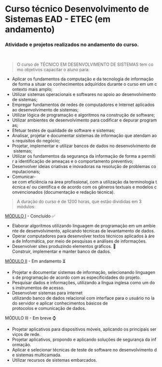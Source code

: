 # Curso técnico Desenvolvimento de Sistemas EAD - ETEC (em andamento)

### Atividade e projetos realizados no andamento do curso.

<br>

> O curso de TÉCNICO EM DESENVOLVIMENTO DE SISTEMAS tem como objetivos capacitar o aluno para:
- Aplicar os fundamentos da computação e da tecnologia de informação de forma a situar os conhecimentos adquiridos durante o curso em um contexto mais amplo;
- Utilizar sistemas operacionais e softwares no apoio ao desenvolvimento de sistemas;
- Empregar fundamentos de redes de computadores e Internet aplicados ao desenvolvimento de sistemas; 
- Utilizar lógica de programação e algoritmos na construção de software;
- Utilizar ambientes de desenvolvimento para codificar e depurar programas;
- Efetuar testes de qualidade de software e sistemas;
- Analisar, projetar e documentar sistemas de informação que atendam aos requisitos do negócio;
- Projetar, implementar e utilizar bancos de dados no desenvolvimento de sistemas;
- Utilizar os fundamentos da segurança da informação de forma a permitir a identificação de ameaças e o comportamento preventivo;
- Desenvolver ideias criativas e inovadoras na resolução de problemas computacionais;
- Comunicar‐se com eficiência na área profissional, com a utilização da terminologia técnica e/ ou científica e de acordo com os gêneros textuais e modelos convencionados (documentação e redação técnica).

> A duração do curso é de 1200 horas, que estão divididas em 3 módulos:

[MÓDULO I](/primeiroSemestre/) - Concluído ✅

- Elaborar algoritmos utilizando linguagem de programação em um ambiente de desenvolvimento, aplicando técnicas de levantamento de dados.
- Operar computadores para desenvolver textos técnicos aplicados à área de Informática, por meio de pesquisas e análises de informações.
- Desenvolver sites produzindo elementos gráficos.  Construir, implementar e manter banco de dados.

[MÓDULO II](/segundoSemestre/) - Em andamento ⏳

- Projetar e documentar sistemas de informação, selecionando linguagens de programação de acordo com as especificidades do projeto.
- Pesquisar dados e informações, utilizando a língua inglesa como um dos instrumentos de acesso.
- Desenvolver sistemas para internet utilizando banco de dados relacional com interface para o usuário no lado servidor e aplicar conhecimentos básicos de protocolos e comunicação de dados.

MÓDULO III - Em breve ⌚

- Projetar aplicativos para dispositivos móveis, aplicando os principais serviços de rede.
- Projetar aplicativos, propondo e aplicando soluções de segurança da informação.
- Aplicar e selecionar técnicas de teste de software no desenvolvimento de sistemas multicamada.
- Utilizar recursos de sistemas embarcados.
